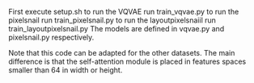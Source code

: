 First execute setup.sh
to run the VQVAE run train_vqvae.py
to run the pixelsnail run train_pixelsnail.py
to run the layoutpixelsnaiil run train_layoutpixelsnail.py
The models are defined in vqvae.py and pixelsnail.py respectively.

Note that this code can be adapted for the other datasets. The main difference is that the self-attention module is placed in features spaces smaller than 64 in width or height. 
